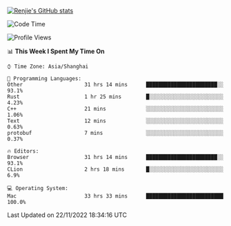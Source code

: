 [![Renjie's GitHub stats](https://github-readme-stats.vercel.app/api?username=liurenjie1024&show_icons=true&theme=chartreuse-dark)](https://github.com/anuraghazra/github-readme-stats)

<!--START_SECTION:waka-->
![Code Time](http://img.shields.io/badge/Code%20Time-366%20hrs%2015%20mins-blue)

![Profile Views](http://img.shields.io/badge/Profile%20Views-23-blue)

📊 **This Week I Spent My Time On** 

```text
⌚︎ Time Zone: Asia/Shanghai

💬 Programming Languages: 
Other                    31 hrs 14 mins      ███████████████████████░░   93.1% 
Rust                     1 hr 25 mins        █░░░░░░░░░░░░░░░░░░░░░░░░   4.23% 
C++                      21 mins             ░░░░░░░░░░░░░░░░░░░░░░░░░   1.06% 
Text                     12 mins             ░░░░░░░░░░░░░░░░░░░░░░░░░   0.63% 
protobuf                 7 mins              ░░░░░░░░░░░░░░░░░░░░░░░░░   0.37%

🔥 Editors: 
Browser                  31 hrs 14 mins      ███████████████████████░░   93.1% 
CLion                    2 hrs 18 mins       █░░░░░░░░░░░░░░░░░░░░░░░░   6.9%

💻 Operating System: 
Mac                      33 hrs 33 mins      █████████████████████████   100.0%

```


 Last Updated on 22/11/2022 18:34:16 UTC
<!--END_SECTION:waka-->

